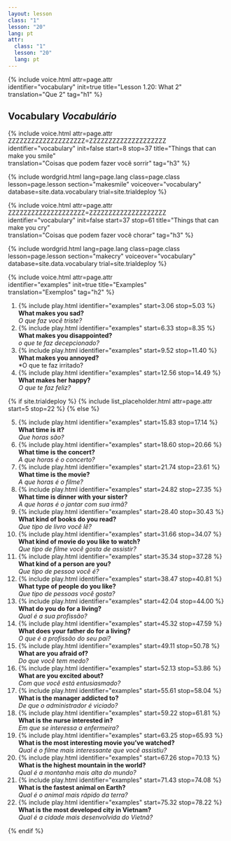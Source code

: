 ```yaml
---
layout: lesson
class: "1"
lesson: "20"
lang: pt
attr:
  class: "1"
  lesson: "20"
  lang: pt
---
```


{%  include voice.html attr=page.attr  
	identifier="vocabulary"  init=true
	title="Lesson 1.20: What 2"        
	translation="Que 2"
    tag="h1" %}

## Vocabulary   *Vocabulário*

{%  include voice.html attr=page.attr    ZZZZZZZZZZZZZZZZZZZZ=ZZZZZZZZZZZZZZZZZZZZ
	identifier="vocabulary"  init=false start=8 stop=37
	title="Things that can make you smile"        
	translation="Coisas que podem fazer você sorrir"
    tag="h3" %}


{% include wordgrid.html lang=page.lang	
		class=page.class 
		lesson=page.lesson 
		section="makesmile"
		voiceover="vocabulary"
		database=site.data.vocabulary 
		trial=site.trialdeploy %}
		
{%  include voice.html attr=page.attr    ZZZZZZZZZZZZZZZZZZZZ=ZZZZZZZZZZZZZZZZZZZZ
	identifier="vocabulary"  init=false start=37 stop=61
	title="Things that can make you cry"        
	translation="Coisas que podem fazer você chorar"
    tag="h3" %}

{% include wordgrid.html lang=page.lang
		class=page.class 
		lesson=page.lesson 
		section="makecry"
		voiceover="vocabulary"
		database=site.data.vocabulary 
		trial=site.trialdeploy %}

{%  include voice.html attr=page.attr  
	identifier="examples"  init=true
	title="Examples"        
	translation="Exemplos"
    tag="h2" %}

1. {% include play.html identifier="examples" start=3.06 stop=5.03 %} **What makes you sad?**  
*O que faz você triste?*
2. {% include play.html identifier="examples" start=6.33 stop=8.35 %} **What makes you disappointed?**  
*o que te faz decepcionado?*
3. {% include play.html identifier="examples" start=9.52 stop=11.40 %} **What makes you annoyed?**  
*O que te faz irritado?
4. {% include play.html identifier="examples" start=12.56 stop=14.49 %} **What makes her happy?**  
*O que te faz feliz?*

{% if site.trialdeploy %}
	{% include list_placeholder.html  attr=page.attr     start=5 stop=22 %}
	{% else %}

5. {% include play.html identifier="examples" start=15.83 stop=17.14 %} **What time is it?**  
*Que horas são?*
6. {% include play.html identifier="examples" start=18.60 stop=20.66 %} **What time is the concert?**  
*A que horas é o concerto?*
7. {% include play.html identifier="examples" start=21.74 stop=23.61 %} **What time is the movie?**  
*A que horas é o filme?*
8. {% include play.html identifier="examples" start=24.82 stop=27.35 %} **What time is dinner with your sister?**  
*A que horas é o jantar com sua irmã?*
9. {% include play.html identifier="examples" start=28.40 stop=30.43 %} **What kind of books do you read?**  
*Que tipo de livro você lê?*
10. {% include play.html identifier="examples" start=31.66 stop=34.07 %} **What kind of movie do you like to watch?**  
*Que tipo de filme você gosta de assistir?*
11. {% include play.html identifier="examples" start=35.34 stop=37.28 %} **What kind of a person are you?**  
*Que tipo de pessoa você é?*
12. {% include play.html identifier="examples" start=38.47 stop=40.81 %} **What type of people do you like?**  
*Que tipo de pessoas você gosta?*
13. {% include play.html identifier="examples" start=42.04 stop=44.00 %} **What do you do for a living?**  
*Qual é a sua profissão?*
14. {% include play.html identifier="examples" start=45.32 stop=47.59 %} **What does your father do for a living?**  
*O que é a profissão do seu pai?*
15. {% include play.html identifier="examples" start=49.11 stop=50.78 %} **What are you afraid of?**  
*Do que você tem medo?*
16. {% include play.html identifier="examples" start=52.13 stop=53.86 %} **What are you excited about?**  
*Com que você está entusiasmado?*
17. {% include play.html identifier="examples" start=55.61 stop=58.04 %} **What is the manager addicted to?**  
*De que o administrador é viciado?*
18. {% include play.html identifier="examples" start=59.22 stop=61.81 %} **What is the nurse interested in?**  
*Em que se interessa a enfermeira?*
19. {% include play.html identifier="examples" start=63.25 stop=65.93 %} **What is the most interesting movie you’ve watched?**  
*Qual é o filme mais interessante que você assistiu?*
20. {% include play.html identifier="examples" start=67.26 stop=70.13 %} **What is the highest mountain in the world?**  
*Qual é a montanha mais alta do mundo?*
21. {% include play.html identifier="examples" start=71.43 stop=74.08 %} **What is the fastest animal on Earth?**  
*Qual é o animal mais rápido da terra?*
22. {% include play.html identifier="examples" start=75.32 stop=78.22 %} **What is the most developed city in Vietnam?**  
*Qual é a cidade mais desenvolvida do Vietnã?*

{% endif %}

